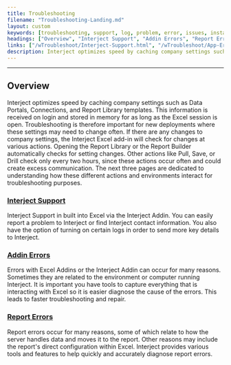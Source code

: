 ```yaml
---
title: Troubleshooting
filename: "Troubleshooting-Landing.md"
layout: custom
keywords: [troubleshooting, support, log, problem, error, issues, installation, addin, report]
headings: ["Overview", "Interject Support", "Addin Errors", "Report Errors"]
links: ["/wTroubleshoot/Interject-Support.html", "/wTroubleshoot/App-Errors.html", "/wTroubleshoot/Reports.html"]
description: Interject optimizes speed by caching company settings such as Data Portals, Connections, and Report Library templates. This information is received on login and stored in memory for as long as the Excel session is open. Troubleshooting is therefore important for new deployments where these settings may need to change often. If there are any changes to company settings, the Interject Excel add-in will check for changes at various actions. Opening the Report Library or the Report Builder automatically checks for setting changes. Other actions like Pull, Save, or Drill check only every two hours, since these actions occur often and could create excess communication. The next three pages are dedicated to understanding how these different actions and environments interact for troubleshooting purposes.
---
```

* * *

## Overview

Interject optimizes speed by caching company settings such as Data Portals, Connections, and Report Library templates. This information is received on login and stored in memory for as long as the Excel session is open. Troubleshooting is therefore important for new deployments where these settings may need to change often. If there are any changes to company settings, the Interject Excel add-in will check for changes at various actions. Opening the Report Library or the Report Builder automatically checks for setting changes. Other actions like Pull, Save, or Drill check only every two hours, since these actions occur often and could create excess communication. The next three pages are dedicated to understanding how these different actions and environments interact for troubleshooting purposes.

### [Interject Support](/wTroubleshoot/Interject-Support.html)

Interject Support in built into Excel via the Interject Addin. You can easily report a problem to Interject or find Interject contact information. You also have the option of turning on certain logs in order to send more key details to Interject.

### [Addin Errors](/wTroubleshoot/App-Errors.html)

Errors with Excel Addins or the Interject Addin can occur for many reasons. Sometimes they are related to the environment or computer running Interject. It is important you have tools to capture everything that is interacting with Excel so it is easier diagnose the cause of the errors. This leads to faster troubleshooting and repair.

### [Report Errors](/wTroubleshoot/Reports.html)

Report errors occur for many reasons, some of which relate to how the server handles data and moves it to the report. Other reasons may include the report's direct configuration within Excel. Interject provides various tools and features to help quickly and accurately diagnose report errors.

